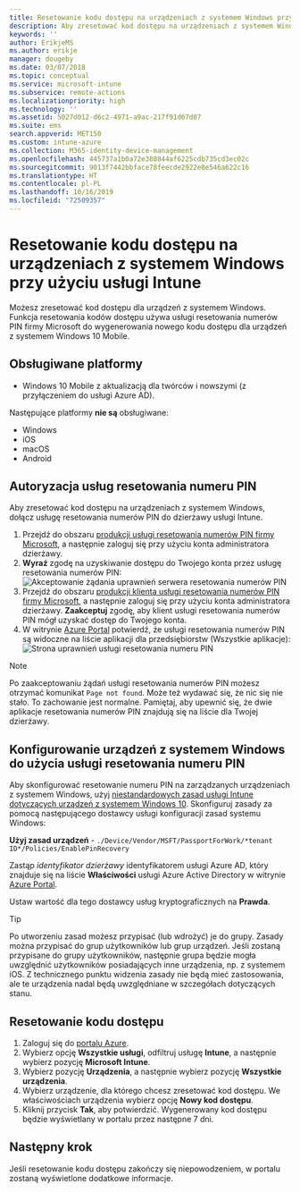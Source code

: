 ```yaml
---
title: Resetowanie kodu dostępu na urządzeniach z systemem Windows przy użyciu usługi Microsoft Intune — Azure | Microsoft Docs
description: Aby zresetować kod dostępu na urządzeniach z systemem Windows, zainstaluj usługę resetowania numerów PIN firmy Microsoft oraz klienta usługi resetowania numerów PIN firmy Microsoft, utwórz zasady urządzeń przy użyciu identyfikatora usługi Azure Active Directory, a następnie zresetuj kod dostępu w witrynie Azure Portal przy użyciu usługi Microsoft Intune.
keywords: ''
author: ErikjeMS
ms.author: erikje
manager: dougeby
ms.date: 03/07/2018
ms.topic: conceptual
ms.service: microsoft-intune
ms.subservice: remote-actions
ms.localizationpriority: high
ms.technology: ''
ms.assetid: 5027d012-d6c2-4971-a9ac-217f91d67d87
ms.suite: ems
search.appverid: MET150
ms.custom: intune-azure
ms.collection: M365-identity-device-management
ms.openlocfilehash: 445737a1b0a72e380844af6225cdb735cd3ec02c
ms.sourcegitcommit: 9013f7442bbface78feecde2922e8e546a622c16
ms.translationtype: HT
ms.contentlocale: pl-PL
ms.lasthandoff: 10/16/2019
ms.locfileid: "72509357"
---
```

# <a name="reset-the-passcode-on-windows-devices-using-intune"></a>Resetowanie kodu dostępu na urządzeniach z systemem Windows przy użyciu usługi Intune

Możesz zresetować kod dostępu dla urządzeń z systemem Windows. Funkcja resetowania kodów dostępu używa usługi resetowania numerów PIN firmy Microsoft do wygenerowania nowego kodu dostępu dla urządzeń z systemem Windows 10 Mobile. 

## <a name="supported-platforms"></a>Obsługiwane platformy

- Windows 10 Mobile z aktualizacją dla twórców i nowszymi (z przyłączeniem do usługi Azure AD).

Następujące platformy **nie są** obsługiwane:
- Windows
- iOS
- macOS
- Android

## <a name="authorize-the-pin-reset-services"></a>Autoryzacja usług resetowania numeru PIN

Aby zresetować kod dostępu na urządzeniach z systemem Windows, dołącz usługę resetowania numerów PIN do dzierżawy usługi Intune.

1. Przejdź do obszaru [produkcji usługi resetowania numerów PIN firmy Microsoft](https://login.windows.net/common/oauth2/authorize?response_type=code&client_id=b8456c59-1230-44c7-a4a2-99b085333e84&resource=https%3A%2F%2Fgraph.windows.net&redirect_uri=https%3A%2F%2Fcred.microsoft.com&state=e9191523-6c2f-4f1d-a4f9-c36f26f89df0&prompt=admin_consent), a następnie zaloguj się przy użyciu konta administratora dzierżawy.
2. **Wyraź** zgodę na uzyskiwanie dostępu do Twojego konta przez usługę resetowania numerów PIN: ![Akceptowanie żądania uprawnień serwera resetowania numerów PIN](./media/device-windows-pin-reset/pin-reset-service-home-screen.png)
3. Przejdź do obszaru [produkcji klienta usługi resetowania numerów PIN firmy Microsoft](https://login.windows.net/common/oauth2/authorize?response_type=code&client_id=9115dd05-fad5-4f9c-acc7-305d08b1b04e&resource=https%3A%2F%2Fcred.microsoft.com%2F&redirect_uri=ms-appx-web%3A%2F%2FMicrosoft.AAD.BrokerPlugin%2F9115dd05-fad5-4f9c-acc7-305d08b1b04e&state=6765f8c5-f4a7-4029-b667-46a6776ad611&prompt=admin_consent), a następnie zaloguj się przy użyciu konta administratora dzierżawy. **Zaakceptuj** zgodę, aby klient usługi resetowania numerów PIN mógł uzyskać dostęp do Twojego konta.
4. W witrynie [Azure Portal](https://portal.azure.com) potwierdź, że usługi resetowania numerów PIN są widoczne na liście aplikacji dla przedsiębiorstw (Wszystkie aplikacje): ![Strona uprawnień usługi resetowania numeru PIN](./media/device-windows-pin-reset/pin-reset-service-application.png)

> [!NOTE]
> Po zaakceptowaniu żądań usługi resetowania numerów PIN możesz otrzymać komunikat `Page not found`. Może też wydawać się, że nic się nie stało. To zachowanie jest normalne. Pamiętaj, aby upewnić się, że dwie aplikacje resetowania numerów PIN znajdują się na liście dla Twojej dzierżawy.

## <a name="configure-windows-devices-to-use-pin-reset"></a>Konfigurowanie urządzeń z systemem Windows do użycia usługi resetowania numeru PIN

Aby skonfigurować resetowanie numeru PIN na zarządzanych urządzeniach z systemem Windows, użyj [niestandardowych zasad usługi Intune dotyczących urządzeń z systemem Windows 10](../configuration/custom-settings-windows-10.md). Skonfiguruj zasady za pomocą następującego dostawcy usługi konfiguracji zasad systemu Windows:

**Użyj zasad urządzeń** - `./Device/Vendor/MSFT/PassportForWork/*tenant ID*/Policies/EnablePinRecovery`

Zastąp *identyfikator dzierżawy* identyfikatorem usługi Azure AD, który znajduje się na liście **Właściwości** usługi Azure Active Directory w witrynie [Azure Portal](https://portal.azure.com).

Ustaw wartość dla tego dostawcy usług kryptograficznych na **Prawda**.

> [!TIP]
> Po utworzeniu zasad możesz przypisać (lub wdrożyć) je do grupy. Zasady można przypisać do grup użytkowników lub grup urządzeń. Jeśli zostaną przypisane do grupy użytkowników, następnie grupa będzie mogła uwzględnić użytkowników posiadających inne urządzenia, np. z systemem iOS. Z technicznego punktu widzenia zasady nie będą mieć zastosowania, ale te urządzenia nadal będą uwzględniane w szczegółach dotyczących stanu.

## <a name="reset-the-passcode"></a>Resetowanie kodu dostępu

1. Zaloguj się do [portalu Azure](https://portal.azure.com). 
2. Wybierz opcję **Wszystkie usługi**, odfiltruj usługę **Intune**, a następnie wybierz pozycję **Microsoft Intune**.
3. Wybierz pozycję **Urządzenia**, a następnie wybierz pozycję **Wszystkie urządzenia**.
4. Wybierz urządzenie, dla którego chcesz zresetować kod dostępu. We właściwościach urządzenia wybierz opcję **Nowy kod dostępu**.
5. Kliknij przycisk **Tak**, aby potwierdzić. Wygenerowany kod dostępu będzie wyświetlany w portalu przez następne 7 dni.

## <a name="next-step"></a>Następny krok

Jeśli resetowanie kodu dostępu zakończy się niepowodzeniem, w portalu zostaną wyświetlone dodatkowe informacje.
